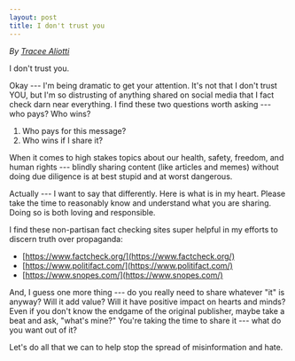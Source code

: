 ```yaml
---
layout: post
title: I don't trust you
---
```


_By [Tracee Aliotti](https://www.linkedin.com/pulse/i-dont-trust-you-tracee-aliotti/)_

I don't trust you.

Okay --- I'm being dramatic to get your attention. It's not that I don't trust YOU, but I'm so distrusting of anything shared on social media that I fact check darn near everything. I find these two questions worth asking --- who pays? Who wins?

1. Who pays for this message?
2. Who wins if I share it?

When it comes to high stakes topics about our health, safety, freedom, and human rights --- blindly sharing content (like articles and memes) without doing due diligence is at best stupid and at worst dangerous.

Actually --- I want to say that differently. Here is what is in my heart. Please take the time to reasonably know and understand what you are sharing. Doing so is both loving and responsible.

I find these non-partisan fact checking sites super helpful in my efforts to discern truth over propaganda:

- [https://www.factcheck.org/](https://www.factcheck.org/)
- [https://www.politifact.com/](https://www.politifact.com/)
- [https://www.snopes.com/](https://www.snopes.com/)

And, I guess one more thing --- do you really need to share whatever "it" is anyway? Will it add value? Will it have positive impact on hearts and minds? Even if you don't know the endgame of the original publisher, maybe take a beat and ask, "what's mine?" You're taking the time to share it --- what do you want out of it?

Let's do all that we can to help stop the spread of misinformation and hate.
